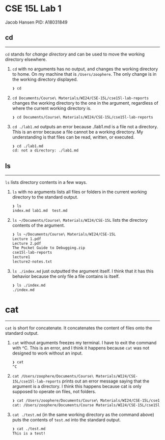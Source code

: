# CSE 15L Lab 1

Jacob Hansen
PID: A18031849

## cd

---

`cd` stands for _change directory_ and can be used to move the working directory elsewhere.

1. `cd` with no arguments has no output, and changes the working directory to home. On my machine that is `/Users/zoophere`. The only change is in the working directory displayed.

   ```bash
   ❯ cd
   ```

2. `cd Documents/Course\ Materials/WI24/CSE-15L/cse15l-lab-reports` changes the working directory to the one in the argument, regardless of where the current working directory is.

   ```bash
   ❯ cd Documents/Course\ Materials/WI24/CSE-15L/cse15l-lab-reports
   ```

3. `cd ./lab1.md` outputs an error because ./lab1.md is a file not a directory. This is an error because a file cannot be a working directory. My understanding is that files can be read, written, or executed.

   ```bash
   ❯ cd ./lab1.md
   cd: not a directory: ./lab1.md
   ```

## ls

---

`ls` lists directory contents in a few ways.

1. `ls` with no arguments lists all files or folders in the current working directory to the standard output.

   ```bash
   ❯ ls
   index.md lab1.md  test.md
   ```

2. `ls ~/Documents/Course\ Materials/WI24/CSE-15L` lists the directory contents of the argument.

   ```bash
   ❯ ls ~/Documents/Course\ Materials/WI24/CSE-15L
   Lecture 1.pdf
   Lecture 2.pdf
   The Pocket Guide to Debugging.zip
   cse15l-lab-reports
   lecture1
   lecture2-notes.txt
   ```

3. `ls ./index.md` just outputted the argument itself. I think that it has this behavior because the only file a file contains is itself.

   ```bash
   ❯ ls ./index.md
   ./index.md
   ```

# cat

---

`cat` is short for concatenate. It concatenates the content of files onto the standard output.

1. `cat` without arguments freezes my terminal. I have to exit the command with ^C. This is an error, and I think it happens because `cat` was not designed to work without an input.

   ```bash
   ❯ cat
   ^C
   ```

2. `cat /Users/zoophere/Documents/Course\ Materials/WI24/CSE-15L/cse15l-lab-reports` prints out an error message saying that the argument is a directory. I think this happens because cat is only supposed to operate on files, not folders.

   ```bash
   ❯ cat /Users/zoophere/Documents/Course\ Materials/WI24/CSE-15L/cse15l-lab-reports
   cat: /Users/zoophere/Documents/Course Materials/WI24/CSE-15L/cse15l-lab-reports: Is a directory
   ```

3. `cat ./test.md` (in the same working directory as the command above) puts the contents of `test.md` into the standard output.

   ```bash
   ❯ cat ./test.md
   This is a test!
   ```
